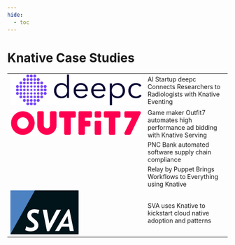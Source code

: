 ```yaml
---
hide:
  - toc
---
```


# Knative Case Studies

<table>
    <tr>
        <td><a href="./deepc/"><img src="../../images/case-studies/deepc.png" alt="" draggable="false" style="max-width:300px;" /></a></td>
        <td>AI Startup deepc Connects Researchers to Radiologists with Knative Eventing</td>
    </tr>
    <tr>
        <td><a href="./outfit7/"><img src="../../images/case-studies/outfit7.png" alt="" draggable="false" style="max-width:300px;" /></a></td>
        <td>Game maker Outfit7 automates high performance ad bidding with Knative Serving</td></tr>
    <tr>
        <td><a href="./pnc/"><img src="../../images/case-studies/pnc_bank.png" alt="" draggable="false" style="max-width:300px;" /></a></td>
        <td>PNC Bank automated software supply chain compliance</td>
    </tr>
    <tr>
        <td><a href="./puppet/"><img src="../../images/case-studies/puppet.png" alt="" draggable="false" style="max-width:300px;" /></a></td>
        <td>Relay by Puppet Brings Workflows to Everything using Knative</td>
    </tr>
    <tr>
        <td><a href="./sva/"><img src="../../images/case-studies/sva.png" alt="" draggable="false" style="max-width:300px;" /></a></td>
        <td>SVA uses Knative to kickstart cloud native adoption and patterns</td>
    </tr>
</table>
